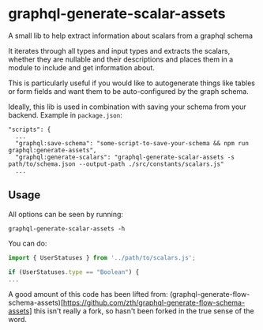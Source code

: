 # graphql-generate-scalar-assets

A small lib to help extract information about scalars from a graphql schema

It iterates through all types and input types and extracts the scalars, whether they are nullable and
their descriptions and places them in a module to include and get information about.

This is particularly useful if you would like to autogenerate things like tables or form fields and 
want them to be auto-configured by the graph schema.

Ideally, this lib is used in combination with saving your schema from your backend.
Example in `package.json`:

```
"scripts": {
  ...
  "graphql:save-schema": "some-script-to-save-your-schema && npm run graphql:generate-assets",
  "graphql:generate-scalars": "graphql-generate-scalar-assets -s path/to/schema.json --output-path ./src/constants/scalars.js"
  ...
```


## Usage
All options can be seen by running:
```
graphql-generate-scalar-assets -h
```

You can do:

```javascript
import { UserStatuses } from '../path/to/scalars.js';

if (UserStatuses.type == "Boolean") {
...
```



A good amount of this code has been lifted from: (graphql-generate-flow-schema-assets)[https://github.com/zth/graphql-generate-flow-schema-assets] this isn't really a
fork, so hasn't been forked in the true sense of the word.


